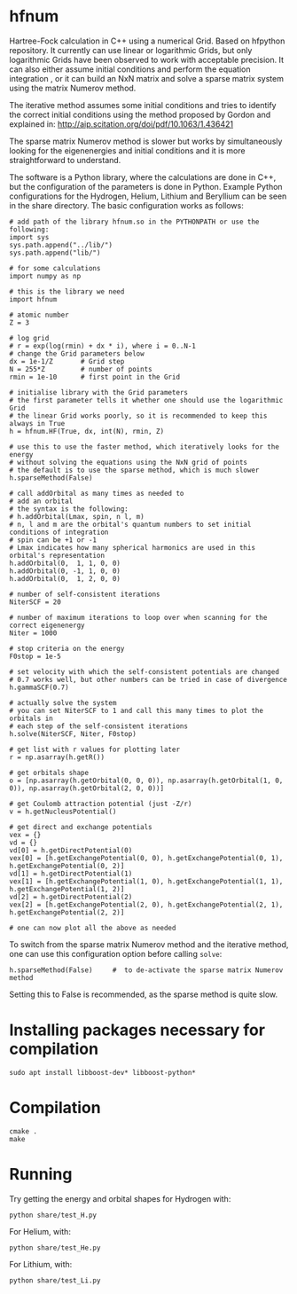 # hfnum

Hartree-Fock calculation in C++ using a numerical Grid. Based on hfpython repository.
It currently can use linear or logarithmic Grids, but only logarithmic Grids have been observed to work with acceptable precision.
It can also either assume initial conditions and perform the equation integration , or it can build an NxN matrix and solve a sparse
matrix system using the matrix Numerov method.

The iterative method assumes some initial conditions and tries to identify the correct initial conditions using the method
proposed by Gordon and explained in:
http://aip.scitation.org/doi/pdf/10.1063/1.436421

The sparse matrix Numerov method is slower but works by simultaneously looking for the eigenenergies and initial conditions and it is more straightforward to understand.

The software is a Python library, where the calculations are done in C++, but the configuration of the parameters is done in Python.
Example Python configurations for the Hydrogen, Helium, Lithium and Beryllium can be seen in the share directory.
The basic configuration works as follows:

```
# add path of the library hfnum.so in the PYTHONPATH or use the following:
import sys
sys.path.append("../lib/")
sys.path.append("lib/")

# for some calculations
import numpy as np

# this is the library we need
import hfnum

# atomic number
Z = 3

# log grid
# r = exp(log(rmin) + dx * i), where i = 0..N-1
# change the Grid parameters below
dx = 1e-1/Z       # Grid step
N = 255*Z         # number of points
rmin = 1e-10      # first point in the Grid

# initialise library with the Grid parameters
# the first parameter tells it whether one should use the logarithmic Grid
# the linear Grid works poorly, so it is recommended to keep this always in True
h = hfnum.HF(True, dx, int(N), rmin, Z)

# use this to use the faster method, which iteratively looks for the energy
# without solving the equations using the NxN grid of points
# the default is to use the sparse method, which is much slower
h.sparseMethod(False)

# call addOrbital as many times as needed to
# add an orbital
# the syntax is the following:
# h.addOrbital(Lmax, spin, n l, m)
# n, l and m are the orbital's quantum numbers to set initial conditions of integration
# spin can be +1 or -1
# Lmax indicates how many spherical harmonics are used in this orbital's representation
h.addOrbital(0,  1, 1, 0, 0)
h.addOrbital(0, -1, 1, 0, 0)
h.addOrbital(0,  1, 2, 0, 0)

# number of self-consistent iterations
NiterSCF = 20

# number of maximum iterations to loop over when scanning for the correct eigenenergy
Niter = 1000

# stop criteria on the energy
F0stop = 1e-5

# set velocity with which the self-consistent potentials are changed
# 0.7 works well, but other numbers can be tried in case of divergence
h.gammaSCF(0.7)

# actually solve the system
# you can set NiterSCF to 1 and call this many times to plot the orbitals in
# each step of the self-consistent iterations
h.solve(NiterSCF, Niter, F0stop)

# get list with r values for plotting later
r = np.asarray(h.getR())

# get orbitals shape
o = [np.asarray(h.getOrbital(0, 0, 0)), np.asarray(h.getOrbital(1, 0, 0)), np.asarray(h.getOrbital(2, 0, 0))]

# get Coulomb attraction potential (just -Z/r)
v = h.getNucleusPotential()

# get direct and exchange potentials
vex = {}
vd = {}
vd[0] = h.getDirectPotential(0)
vex[0] = [h.getExchangePotential(0, 0), h.getExchangePotential(0, 1), h.getExchangePotential(0, 2)]
vd[1] = h.getDirectPotential(1)
vex[1] = [h.getExchangePotential(1, 0), h.getExchangePotential(1, 1), h.getExchangePotential(1, 2)]
vd[2] = h.getDirectPotential(2)
vex[2] = [h.getExchangePotential(2, 0), h.getExchangePotential(2, 1), h.getExchangePotential(2, 2)]

# one can now plot all the above as needed
```

To switch from the sparse matrix Numerov method and the iterative method, one can use this configuration option
before calling `solve`:

```
h.sparseMethod(False)     #  to de-activate the sparse matrix Numerov method
```

Setting this to False is recommended, as the sparse method is quite slow.

# Installing packages necessary for compilation

```
sudo apt install libboost-dev* libboost-python*
```

# Compilation

```
cmake .
make
```

# Running

Try getting the energy and orbital shapes for Hydrogen with:

```
python share/test_H.py
```

For Helium, with:


```
python share/test_He.py
```

For Lithium, with:

```
python share/test_Li.py
```

